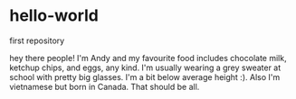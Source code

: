 # hello-world
first repository

hey there people!
I'm Andy and my favourite food includes chocolate milk, ketchup chips, and eggs, any kind. I'm usually wearing a grey sweater at school with pretty big glasses. I'm a bit below average height :). Also I'm vietnamese but born in Canada. That should be all.
